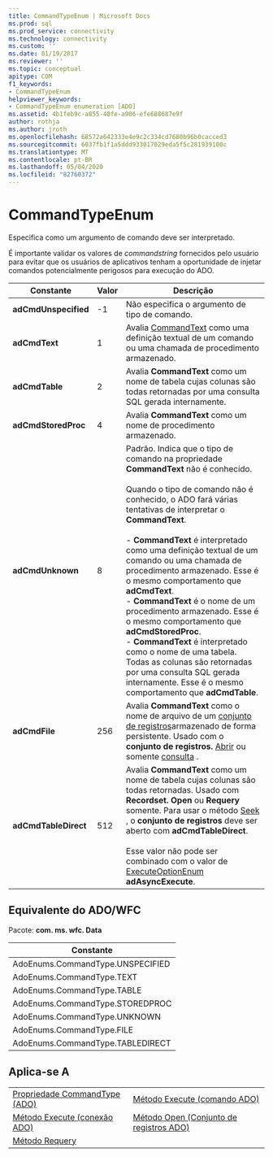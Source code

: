 ```yaml
---
title: CommandTypeEnum | Microsoft Docs
ms.prod: sql
ms.prod_service: connectivity
ms.technology: connectivity
ms.custom: ''
ms.date: 01/19/2017
ms.reviewer: ''
ms.topic: conceptual
apitype: COM
f1_keywords:
- CommandTypeEnum
helpviewer_keywords:
- CommandTypeEnum enumeration [ADO]
ms.assetid: 4b1feb9c-a855-40fe-a906-efe688687e9f
author: rothja
ms.author: jroth
ms.openlocfilehash: 68572a642333e4e9c2c334cd7680b96b0cacced3
ms.sourcegitcommit: 6037fb1f1a5ddd933017029eda5f5c281939100c
ms.translationtype: MT
ms.contentlocale: pt-BR
ms.lasthandoff: 05/04/2020
ms.locfileid: "82760372"
---
```

# <a name="commandtypeenum"></a>CommandTypeEnum
Especifica como um argumento de comando deve ser interpretado.  
  
 É importante validar os valores de *commandstring* fornecidos pelo usuário para evitar que os usuários de aplicativos tenham a oportunidade de injetar comandos potencialmente perigosos para execução do ADO.  
  
|Constante|Valor|Descrição|  
|--------------|-----------|-----------------|  
|**adCmdUnspecified**|-1|Não especifica o argumento de tipo de comando.|  
|**adCmdText**|1|Avalia [CommandText](../../../ado/reference/ado-api/commandtext-property-ado.md) como uma definição textual de um comando ou uma chamada de procedimento armazenado.|  
|**adCmdTable**|2|Avalia **CommandText** como um nome de tabela cujas colunas são todas retornadas por uma consulta SQL gerada internamente.|  
|**adCmdStoredProc**|4|Avalia **CommandText** como um nome de procedimento armazenado.|  
|**adCmdUnknown**|8|Padrão. Indica que o tipo de comando na propriedade **CommandText** não é conhecido.<br /><br /> Quando o tipo de comando não é conhecido, o ADO fará várias tentativas de interpretar o **CommandText**.<br /><br /> -   **CommandText** é interpretado como uma definição textual de um comando ou uma chamada de procedimento armazenado. Esse é o mesmo comportamento que **adCmdText**.<br />-   **CommandText** é o nome de um procedimento armazenado. Esse é o mesmo comportamento que **adCmdStoredProc**.<br />-   **CommandText** é interpretado como o nome de uma tabela. Todas as colunas são retornadas por uma consulta SQL gerada internamente. Esse é o mesmo comportamento que **adCmdTable**.|  
|**adCmdFile**|256|Avalia **CommandText** como o nome de arquivo de um [conjunto de registros](../../../ado/reference/ado-api/recordset-object-ado.md)armazenado de forma persistente. Usado com o **conjunto de registros.** [Abrir](../../../ado/reference/ado-api/open-method-ado-recordset.md) ou somente [consulta](../../../ado/reference/ado-api/requery-method.md) .|  
|**adCmdTableDirect**|512|Avalia **CommandText** como um nome de tabela cujas colunas são todas retornadas. Usado com **Recordset. Open** ou **Requery** somente. Para usar o método [Seek](../../../ado/reference/ado-api/seek-method.md) , o **conjunto de registros** deve ser aberto com **adCmdTableDirect**.<br /><br /> Esse valor não pode ser combinado com o valor de [ExecuteOptionEnum](../../../ado/reference/ado-api/executeoptionenum.md) **adAsyncExecute**.|  
  
## <a name="adowfc-equivalent"></a>Equivalente do ADO/WFC  
 Pacote: **com. ms. wfc. Data**  
  
|Constante|  
|--------------|  
|AdoEnums.CommandType.UNSPECIFIED|  
|AdoEnums.CommandType.TEXT|  
|AdoEnums.CommandType.TABLE|  
|AdoEnums.CommandType.STOREDPROC|  
|AdoEnums.CommandType.UNKNOWN|  
|AdoEnums.CommandType.FILE|  
|AdoEnums.CommandType.TABLEDIRECT|  
  
## <a name="applies-to"></a>Aplica-se A  
  
|||  
|-|-|  
|[Propriedade CommandType (ADO)](../../../ado/reference/ado-api/commandtype-property-ado.md)|[Método Execute (comando ADO)](../../../ado/reference/ado-api/execute-method-ado-command.md)|  
|[Método Execute (conexão ADO)](../../../ado/reference/ado-api/execute-method-ado-connection.md)|[Método Open (Conjunto de registros ADO)](../../../ado/reference/ado-api/open-method-ado-recordset.md)|  
|[Método Requery](../../../ado/reference/ado-api/requery-method.md)||
